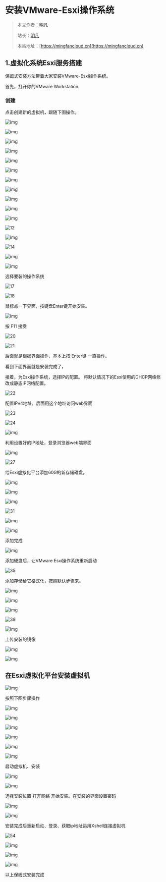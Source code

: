 # 安装VMware-Esxi操作系统

> 本文作者：[明凡]()
>
> 站长：[明凡]()
>
> 本站地址：[https://mingfancloud.cn](https://mingfancloud.cn)

## 1.虚拟化系统Esxi服务搭建

保姆式安装方法带着大家安装VMware-Esxi操作系统。

首先，打开你的VMware Workstation.
### 创建
点击创建新的虚拟机，跟随下图操作。

![img](http://img.mingfancloud.cn/University-studies/xu-ni-hua/VMwareEsxi-install/VMware-ESXi-1.png)

![img](http://img.mingfancloud.cn/University-studies/xu-ni-hua/VMwareEsxi-install/VMware-ESXi-2.png)

![img](http://img.mingfancloud.cn/University-studies/xu-ni-hua/VMwareEsxi-install/VMware-ESXi-3.png)

![img](http://img.mingfancloud.cn/University-studies/xu-ni-hua/VMwareEsxi-install/VMware-ESXi-4.png)

![img](http://img.mingfancloud.cn/University-studies/xu-ni-hua/VMwareEsxi-install/VMware-ESXi-5.png)

![img](http://img.mingfancloud.cn/University-studies/xu-ni-hua/VMwareEsxi-install/VMware-ESXi-6.png)

![img](http://img.mingfancloud.cn/University-studies/xu-ni-hua/VMwareEsxi-install/VMware-ESXi-7.png)

![img](http://img.mingfancloud.cn/University-studies/xu-ni-hua/VMwareEsxi-install/VMware-ESXi-8.png)

![img](http://img.mingfancloud.cn/University-studies/xu-ni-hua/VMwareEsxi-install/VMware-ESXi-9.png)

![img](http://img.mingfancloud.cn/University-studies/xu-ni-hua/VMwareEsxi-install/VMware-ESXi-10.png)

![img](http://img.mingfancloud.cn/University-studies/xu-ni-hua/VMwareEsxi-install/VMware-ESXi-11.png)

![12](http://img.mingfancloud.cn/University-studies/xu-ni-hua/VMwareEsxi-install/VMware-ESXi-12.png)

![img](http://img.mingfancloud.cn/University-studies/xu-ni-hua/VMwareEsxi-install/VMware-ESXi-13.png)

![14](http://img.mingfancloud.cn/University-studies/xu-ni-hua/VMwareEsxi-install/VMware-ESXi-14.png)

![img](http://img.mingfancloud.cn/University-studies/xu-ni-hua/VMwareEsxi-install/VMware-ESXi-15.png)

![img](http://img.mingfancloud.cn/University-studies/xu-ni-hua/VMwareEsxi-install/VMware-ESXi-16.png)

选择要装的操作系统

![17](http://img.mingfancloud.cn/University-studies/xu-ni-hua/VMwareEsxi-install/VMware-ESXi-17.png)

![18](http://img.mingfancloud.cn/University-studies/xu-ni-hua/VMwareEsxi-install/VMware-ESXi-18.png)

鼠标点一下界面，按键盘Enter键开始安装。

![img](http://img.mingfancloud.cn/University-studies/xu-ni-hua/VMwareEsxi-install/VMware-ESXi-19.png)

按 F11 接受

![20](http://img.mingfancloud.cn/University-studies/xu-ni-hua/VMwareEsxi-install/VMware-ESXi-20.png)

![21](http://img.mingfancloud.cn/University-studies/xu-ni-hua/VMwareEsxi-install/VMware-ESXi-21.png)

后面就是根据界面操作，基本上按 Enter键 一直操作。

看到下面界面就是安装完成了，

接着，为Esxi操作系统，选择IP的配置。
将默认情况下的Esxi使用的DHCP网络修改成静态IP网络配置。

![22](http://img.mingfancloud.cn/University-studies/xu-ni-hua/VMwareEsxi-install/VMware-ESXi-22.png)

配置IPv4地址，后面用这个地址访问web界面

![23](http://img.mingfancloud.cn/University-studies/xu-ni-hua/VMwareEsxi-install/VMware-ESXi-23.png)

![24](http://img.mingfancloud.cn/University-studies/xu-ni-hua/VMwareEsxi-install/VMware-ESXi-24.png)

![img](http://img.mingfancloud.cn/University-studies/xu-ni-hua/VMwareEsxi-install/VMware-ESXi-25.png)

利用设置好的IP地址，登录浏览器web端界面

![img](http://img.mingfancloud.cn/University-studies/xu-ni-hua/VMwareEsxi-install/VMware-ESXi-26.png)

![27](http://img.mingfancloud.cn/University-studies/xu-ni-hua/VMwareEsxi-install/VMware-ESXi-27.png)

给Esxi虚拟化平台添加60G的新存储磁盘。

![img](http://img.mingfancloud.cn/University-studies/xu-ni-hua/VMwareEsxi-install/VMware-ESXi-28.png)

![img](http://img.mingfancloud.cn/University-studies/xu-ni-hua/VMwareEsxi-install/VMware-ESXi-29.png)

![img](http://img.mingfancloud.cn/University-studies/xu-ni-hua/VMwareEsxi-install/VMware-ESXi-30.png)

![31](http://img.mingfancloud.cn/University-studies/xu-ni-hua/VMwareEsxi-install/VMware-ESXi-31.png)

![img](http://img.mingfancloud.cn/University-studies/xu-ni-hua/VMwareEsxi-install/VMware-ESXi-32.png)

![img](http://img.mingfancloud.cn/University-studies/xu-ni-hua/VMwareEsxi-install/VMware-ESXi-33.png)

添加完成

![img](http://img.mingfancloud.cn/University-studies/xu-ni-hua/VMwareEsxi-install/VMware-ESXi-34.png)

添加硬盘后，让VMware Esxi操作系统重新启动

![35](http://img.mingfancloud.cn/University-studies/xu-ni-hua/VMwareEsxi-install/VMware-ESXi-35.png)

添加存储给它格式化，按照默认步骤来。

![img](http://img.mingfancloud.cn/University-studies/xu-ni-hua/VMwareEsxi-install/VMware-ESXi-36.png)

![img](http://img.mingfancloud.cn/University-studies/xu-ni-hua/VMwareEsxi-install/VMware-ESXi-37.png)

![img](http://img.mingfancloud.cn/University-studies/xu-ni-hua/VMwareEsxi-install/VMware-ESXi-38.png)

![39](http://img.mingfancloud.cn/University-studies/xu-ni-hua/VMwareEsxi-install/VMware-ESXi-39.png)

![img](http://img.mingfancloud.cn/University-studies/xu-ni-hua/VMwareEsxi-install/VMware-ESXi-40.png)

上传安装的镜像

![img](http://img.mingfancloud.cn/University-studies/xu-ni-hua/VMwareEsxi-install/VMware-ESXi-41.png)

![img](http://img.mingfancloud.cn/University-studies/xu-ni-hua/VMwareEsxi-install/VMware-ESXi-42.png)

## 在Esxi虚拟化平台安装虚拟机

![img](http://img.mingfancloud.cn/University-studies/xu-ni-hua/VMwareEsxi-install/VMware-ESXi-43.png)

按照下图步骤操作

![img](http://img.mingfancloud.cn/University-studies/xu-ni-hua/VMwareEsxi-install/VMware-ESXi-44.png)


![img](http://img.mingfancloud.cn/University-studies/xu-ni-hua/VMwareEsxi-install/VMware-ESXi-45.png)

![img](http://img.mingfancloud.cn/University-studies/xu-ni-hua/VMwareEsxi-install/VMware-ESXi-46.png)

![img](http://img.mingfancloud.cn/University-studies/xu-ni-hua/VMwareEsxi-install/VMware-ESXi-47.png)

![img](http://img.mingfancloud.cn/University-studies/xu-ni-hua/VMwareEsxi-install/VMware-ESXi-48.png)

![img](http://img.mingfancloud.cn/University-studies/xu-ni-hua/VMwareEsxi-install/VMware-ESXi-49.png)

启动虚拟机、安装

![img](http://img.mingfancloud.cn/University-studies/xu-ni-hua/VMwareEsxi-install/VMware-ESXi-50.png)

![img](http://img.mingfancloud.cn/University-studies/xu-ni-hua/VMwareEsxi-install/VMware-ESXi-51.png)

选择安装位置 打开网络 开始安装。在安装的界面设置密码

![img](http://img.mingfancloud.cn/University-studies/xu-ni-hua/VMwareEsxi-install/VMware-ESXi-52.png)

![img](http://img.mingfancloud.cn/University-studies/xu-ni-hua/VMwareEsxi-install/VMware-ESXi-53.png)

安装完成后重新启动、登录、获取ip地址运用Xshell连接虚拟机

![54](http://img.mingfancloud.cn/University-studies/xu-ni-hua/VMwareEsxi-install/VMware-ESXi-54.png)

![img](http://img.mingfancloud.cn/University-studies/xu-ni-hua/VMwareEsxi-install/VMware-ESXi-55.png)

![img](http://img.mingfancloud.cn/University-studies/xu-ni-hua/VMwareEsxi-install/VMware-ESXi-56.png)

![img](http://img.mingfancloud.cn/University-studies/xu-ni-hua/VMwareEsxi-install/VMware-ESXi-57.png)

以上保姆式安装完成


